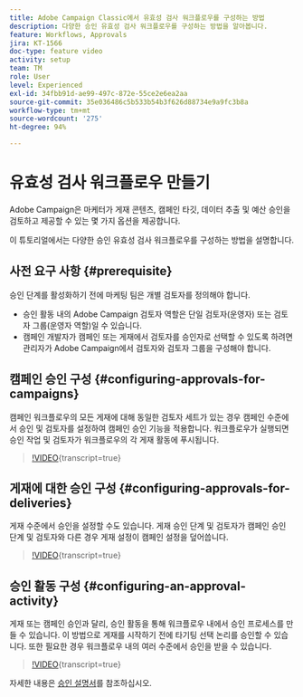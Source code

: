 ```yaml
---
title: Adobe Campaign Classic에서 유효성 검사 워크플로우를 구성하는 방법
description: 다양한 승인 유효성 검사 워크플로우를 구성하는 방법을 알아봅니다.
feature: Workflows, Approvals
jira: KT-1566
doc-type: feature video
activity: setup
team: TM
role: User
level: Experienced
exl-id: 34fbb91d-ae99-497c-872e-55ce2e6ea2aa
source-git-commit: 35e036486c5b533b54b3f626d88734e9a9fc3b8a
workflow-type: tm+mt
source-wordcount: '275'
ht-degree: 94%

---
```



# 유효성 검사 워크플로우 만들기

Adobe Campaign은 마케터가 게재 콘텐츠, 캠페인 타깃, 데이터 추출 및 예산 승인을 검토하고 제공할 수 있는 몇 가지 옵션을 제공합니다.

이 튜토리얼에서는 다양한 승인 유효성 검사 워크플로우를 구성하는 방법을 설명합니다.

## 사전 요구 사항 {#prerequisite}

승인 단계를 활성화하기 전에 마케팅 팀은 개별 검토자를 정의해야 합니다.

* 승인 활동 내의 Adobe Campaign 검토자 역할은 단일 검토자(운영자) 또는 검토자 그룹(운영자 역할)일 수 있습니다.
* 캠페인 개발자가 캠페인 또는 게재에서 검토자를 승인자로 선택할 수 있도록 하려면 관리자가 Adobe Campaign에서 검토자와 검토자 그룹을 구성해야 합니다.

## 캠페인 승인 구성   {#configuring-approvals-for-campaigns}

캠페인 워크플로우의 모든 게재에 대해 동일한 검토자 세트가 있는 경우 캠페인 수준에서 승인 및 검토자를 설정하여 캠페인 승인 기능을 적용합니다. 워크플로우가 실행되면 승인 작업 및 검토자가 워크플로우의 각 게재 활동에 푸시됩니다.

>[!VIDEO](https://video.tv.adobe.com/v/25175?quality=12&learn=on){transcript=true}

## 게재에 대한 승인 구성   {#configuring-approvals-for-deliveries}

게재 수준에서 승인을 설정할 수도 있습니다. 게재 승인 단계 및 검토자가 캠페인 승인 단계 및 검토자와 다른 경우 게재 설정이 캠페인 설정을 덮어씁니다.

>[!VIDEO](https://video.tv.adobe.com/v/25176?quality=12&learn=on){transcript=true}

## 승인 활동 구성   {#configuring-an-approval-activity}

게재 또는 캠페인 승인과 달리, 승인 활동을 통해 워크플로우 내에서 승인 프로세스를 만들 수 있습니다. 이 방법으로 게재를 시작하기 전에 타기팅 선택 논리를 승인할 수 있습니다. 또한 필요한 경우 워크플로우 내의 여러 수준에서 승인을 받을 수 있습니다.

>[!VIDEO](https://video.tv.adobe.com/v/25174?quality=12&learn=on){transcript=true}

자세한 내용은 [승인 설명서](https://experienceleague.adobe.com/docs/campaign-classic/using/automating-with-workflows/flow-control-activities/approval.html?lang=ko)를 참조하십시오.
